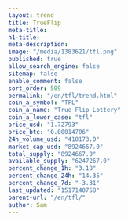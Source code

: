 ```yaml
---
layout: trend
title: TrueFlip
meta-title: 
h1-title: 
meta-description: 
image: "/media/1383621/tfl.png"
published: true
allow_search_engine: false
sitemap: false
enable_comment: false
sort_order: 509
permalink: "/en/tfl/trend.html"
coin_a_symbol: "TFL"
coin_a_name: "True Flip Lottery"
coin_a_lower_case: "tfl"
price_usd: "1.72793"
price_btc: "0.00014706"
24h_volume_usd: "410173.0"
market_cap_usd: "8924667.0"
total_supply: "8924667.0"
available_supply: "6247267.0"
percent_change_1h: "3.18"
percent_change_24h: "14.35"
percent_change_7d: "-3.31"
last_updated: "1517140758"
parent-url: "/en/tfl/"
author: Sam
---
```


